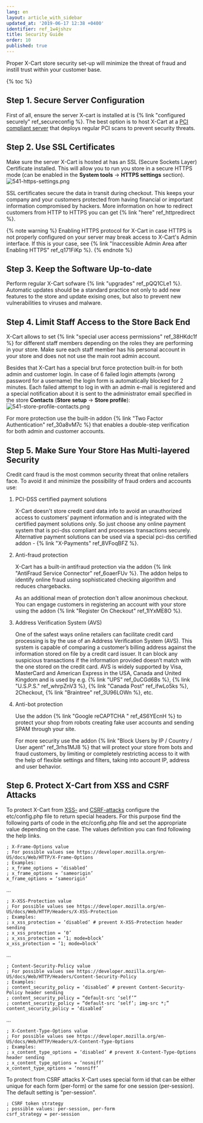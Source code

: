 ```yaml
---
lang: en
layout: article_with_sidebar
updated_at: '2019-06-17 12:38 +0400'
identifier: ref_1w4jshzv
title: Security Guide
order: 10
published: true
---
```

Proper X-Cart store security set-up will minimize the threat of fraud and instill trust within your customer base.

{% toc %}

## Step 1. Secure Server Configuration

First of all, ensure the server X-cart is installed at is {% link "configured securely" ref_secureconfig %}. The best option is to host X-Cart at a [PCI compliant server](https://www.x-cart.com/hosting.html "X-Cart Store Security") that deploys regular PCI scans to prevent security threats. 

## Step 2. Use SSL Certificates

Make sure the server X-Cart is hosted at has an SSL (Secure Sockets Layer) Certificate installed. This will allow you to run you store in a secure HTTPS mode (can be enabled in the **System tools** -> **HTTPS settings** section). 
![541-https-settings.png]({{site.baseurl}}/attachments/ref_1w4jshzv/541-https-settings.png)

SSL certificates secure the data in transit during checkout. This keeps your company and your customers protected from having financial or important information compromised by hackers. More information on how to redirect customers from HTTP to HTTPS you can get {% link "here" ref_httpredirect %}. 

{% note warning %}
Enabling HTTPS protocol for X-Cart in case HTTPS is not properly configured on your server may break access to X-Cart's Admin interface. If this is your case, see {% link "Inaccessible Admin Area after Enabling HTTPS" ref_q171FiKp %}.
{% endnote %}

## Step 3. Keep the Software Up-to-date

Perform regular X-Cart sofware {% link "upgrades" ref_pQQ1CLe1 %}. Automatic updates should be a standard practice not only to add new features to the store and update exising ones, but also to prevent new vulnerabilities to viruses and malware.

## Step 4. Limit Staff Access to the Store Back End

X-Cart allows to set {% link "special user access permissions" ref_38HKdc1f %} for different staff members depending on the roles they are performing in your store. Make sure each staff member has his personal account in your store and does not not use the main root admin account. 

Besides that X-Cart has a special brut force protection built-in for both admin and customer login. In case of 6 failed login attempts (wrong password for a username) the login form is automatically blocked for 2 minutes. Each failed attempt to log in with an admin e-mail is registered and a special notification about it is sent to the administrator email specified in the  store **Contacts** (**Store setup** -> **Store profile**):
![541-store-profile-contacts.png]({{site.baseurl}}/attachments/ref_1w4jshzv/541-store-profile-contacts.png)

For more protection use the built-in addon {% link "Two Factor Authentication" ref_30a8vM7c %} that enables a double-step verification for both admin and customer accounts.

## Step 5. Make Sure Your Store Has Multi-layered Security

Credit card fraud is the most common security threat that online retailers face. To avoid it and minimize the possibility of fraud orders and accounts use:

1. PCI-DSS certified payment solutions
   
   X-Cart doesn't store credit card data info to avoid an unauthorized access to customers’ payment information and is integrated with the certified payment solutions only. So just choose any online payment system that is pci-dss compliant and processes transactions securely. Alternative payment solutions can be used via a special pci-dss certified addon - {% link "X-Payments" ref_8VFoqBFZ %}. 

2. Anti-fraud protection

   X-Cart has a built-in antifraud protection via the addon {% link "AntiFraud Service Connector" ref_6oaerFUv %}. The addon helps to identify online fraud using sophisticated checking algorithm and reduces chargebacks.
   
   As an additional mean of protection don't allow anonimous checkout. You can engage customers in registering an account with your store using the addon {% link "Register On Checkout" ref_1IYxME8O %}. 

3. Address Verification System (AVS)
   
   One of the safest ways online retailers can facilitate credit card processing is by the use of an Address Verification System (AVS). This system is capable of comparing a customer’s billing address against the information stored on file by a credit card issuer. It can block any suspicious transactions if the information provided doesn’t match with the one stored on the credit card.
   AVS is widely supported by Visa, MasterCard and American Express in the USA, Canada and United Kingdom and is used by e.g. {% link "UPS" ref_0uCGd6Bs %}, {% link "U.S.P.S." ref_whrpZnV3 %}, {% link "Canada Post" ref_ifwLo5ks %}, 2Checkout, {% link "Braintree" ref_3U96LOWn %}, etc.

4. Anti-bot protection

   Use the addon {% link "Google reCAPTCHA " ref_4S6YEcnH %} to protect your shop from robots creating fake user accounts and sending SPAM through your site. 
   
   For more security use the addon {% link "Block Users by IP / Country / User agent" ref_3rhs1MJ8 %} that will protect your store from bots and fraud customers, by limiting or completely restricting access to it with the help of flexible settings and filters, taking into account IP, address and user behavior.

## Step 6. Protect X-Cart from XSS and CSRF Attacks

To protect X-Cart from [XSS-](https://en.wikipedia.org/wiki/Cross-site_scripting "X-Cart Store Security") and [CSRF-attacks](https://en.wikipedia.org/wiki/Cross-site_request_forgery "X-Cart Store Security") configure the etc/config.php file to return special headers. For this purpose find the following parts of code in the  etc/config.php file and set the appropriate value depending on the case. The values definition you can find following the help links. 


```
; X-Frame-Options value
; For possible values see https://developer.mozilla.org/en-US/docs/Web/HTTP/X-Frame-Options
; Examples:
; x_frame_options = ‘disabled’
; x_frame_options = ‘sameorigin’
x_frame_options = ‘sameorigin’
```
...


```
; X-XSS-Protection value
; For possible values see https://developer.mozilla.org/en-US/docs/Web/HTTP/Headers/X-XSS-Protection
; Examples:
; x_xss_protection = ‘disabled’ # prevent X-XSS-Protection header sending
; x_xss_protection = ‘0’
; x_xss_protection = ‘1; mode=block’
x_xss_protection = ‘1; mode=block’
```
...


```
; Content-Security-Policy value
; For possible values see https://developer.mozilla.org/en-US/docs/Web/HTTP/Headers/Content-Security-Policy
; Examples:
; content_security_policy = ‘disabled’ # prevent Content-Security-Policy header sending
; content_security_policy = “default-src ‘self’”
; content_security_policy = “default-src ‘self’; img-src *;”
content_security_policy = ‘disabled’
```
...


```
; X-Content-Type-Options value
; For possible values see https://developer.mozilla.org/en-US/docs/Web/HTTP/Headers/X-Content-Type-Options
; Examples:
; x_content_type_options = ‘disabled’ # prevent X-Content-Type-Options header sending
; x_content_type_options = ‘nosniff’
x_content_type_options = ‘nosniff’
```

To protect from CSRF attacks X-Cart uses special form id that can be either unique for each form (per-form) or the same for one session (per-session). The default setting is "per-session".


```
; CSRF token strategy
; possible values: per-session, per-form
csrf_strategy = per-session
```
